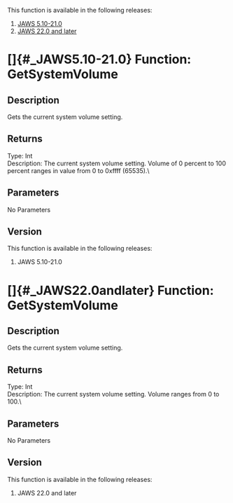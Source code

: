 This function is available in the following releases:

1.  [JAWS 5.10-21.0](#_JAWS5.10-21.0)
2.  [JAWS 22.0 and later](#_JAWS22.0andlater)

# []{#_JAWS5.10-21.0} Function: GetSystemVolume

## Description

Gets the current system volume setting.

## Returns

Type: Int\
Description: The current system volume setting. Volume of 0 percent to
100 percent ranges in value from 0 to 0xffff (65535).\

## Parameters

No Parameters

## Version

This function is available in the following releases:

1.  JAWS 5.10-21.0

# []{#_JAWS22.0andlater} Function: GetSystemVolume

## Description

Gets the current system volume setting.

## Returns

Type: Int\
Description: The current system volume setting. Volume ranges from 0 to
100.\

## Parameters

No Parameters

## Version

This function is available in the following releases:

1.  JAWS 22.0 and later
